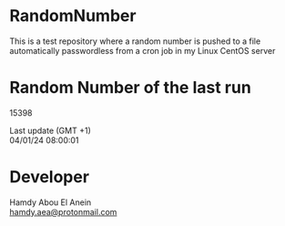 # RandomNumber    
This is a test repository where a random number is pushed to a file automatically passwordless from a cron job in my Linux CentOS server    
# Random Number of the last run   
15398
      
Last update (GMT +1)    
04/01/24 08:00:01
# Developer    
Hamdy Abou El Anein   
hamdy.aea@protonmail.com

